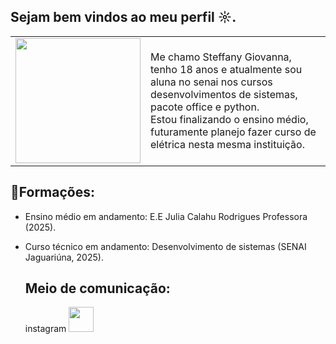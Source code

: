 ## Sejam bem vindos ao meu perfil ☼.

<table>
  <tr>
    <td>
      <img src="https://i.pinimg.com/736x/d5/e3/1e/d5e31e77e4071e06915679d658521fca.jpg" width="200" style="border-radius"
    </td>
      <td>
        <p>
          Me chamo Steffany Giovanna, tenho 18 anos e atualmente sou aluna no senai nos cursos desenvolvimentos de sistemas, pacote office e python.<br>
          Estou finalizando o ensino médio, futuramente planejo fazer curso de elétrica nesta mesma instituição.
        </p>
      </td>
  </tr>
</table>

 ## **🏅Formações:**

- Ensino médio em andamento: E.E Julia Calahu Rodrigues Professora (2025).
- Curso técnico em andamento: Desenvolvimento de sistemas (SENAI Jaguariúna, 2025).

  ## **Meio de comunicação:**

  <div align="left">
    <h7>instagram</h7>
    <a href="https://www.instagram.com/im_teffyxhw">
  <img src="https://i.pinimg.com/1200x/09/21/c0/0921c00f5e3f75e1b6f05b71d984184c.jpg" width="40" /> 


